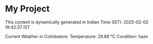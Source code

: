 # My Project

This content is dynamically generated in Indian Time (IST): 2025-02-02 19:42:37 IST


Current Weather in Coimbatore:
Temperature: 29.88 °C
Condition: haze
